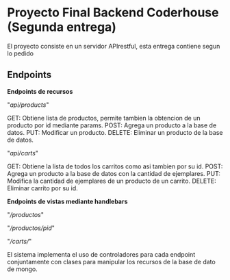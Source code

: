 # Proyecto Final Backend Coderhouse (Segunda entrega)
El proyecto consiste en un servidor APIrestful, esta entrega contiene segun lo pedido

## Endpoints


**Endpoints de recursos**

"_api/products_"

GET: Obtiene lista de productos, permite tambien la obtencion de un producto por id mediante params.
POST: Agrega un producto a la base de datos.
PUT: Modificar un producto.
DELETE: Eliminar un producto de la base de datos.

"_api/carts_"

GET: Obtiene la lista de todos los carritos como asi tambien por su id.
POST: Agrega un producto a la base de datos con la cantidad de ejemplares.
PUT: Modifica la cantidad de ejemplares de un producto de un carrito.
DELETE: Eliminar carrito por su id.

**Endpoints de vistas mediante handlebars**

"_/productos_"

"_/productos/pid_"

 "_/carts/_"


El sistema implementa el uso de controladores para cada endpoint conjuntamente con clases para manipular los recursos de la base de dato de mongo.
